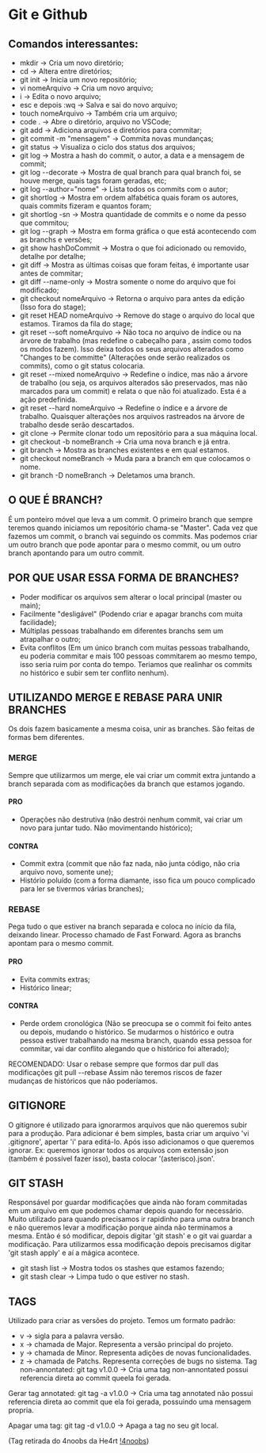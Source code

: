 # Git e Github

## Comandos interessantes:
- mkdir -> Cria um novo diretório;
- cd -> Altera entre diretórios;
- git init -> Inicia um novo repositório;
- vi nomeArquivo -> Cria um novo arquivo;
- i -> Edita o novo arquivo;
- esc e depois :wq -> Salva e sai do novo arquivo;
- touch nomeArquivo -> Também cria um arquivo;
- code . -> Abre o diretório, arquivo no VSCode;
- git add -> Adiciona arquivos e diretórios para commitar;
- git commit -m "mensagem" -> Commita novas mundanças;
- git status -> Visualiza o ciclo dos status dos arquivos;
- git log -> Mostra a hash do commit, o autor, a data e a mensagem de commit;
- git log --decorate -> Mostra de qual branch para qual branch foi, se houve merge, quais tags foram geradas, etc;
- git log --author="nome" -> Lista todos os commits com o autor;
- git shortlog -> Mostra em ordem alfabética quais foram os autores, quais commits fizeram e quantos foram;
- git shortlog -sn -> Mostra quantidade de commits e o nome da pesso que commitou;
- git log --graph -> Mostra em forma gráfica o que está acontecendo com as branchs e versões;
- git show hashDoCommit -> Mostra o que foi adicionado ou removido, detalhe por detalhe;
- git diff -> Mostra as últimas coisas que foram feitas, é importante usar antes de commitar;
- git diff --name-only -> Mostra somente o nome do arquivo que foi modificado;
- git checkout nomeArquivo -> Retorna o arquivo para antes da edição (Isso fora do stage);
- git reset HEAD nomeArquivo -> Remove do stage o arquivo do local que estamos. Tiramos da fila do stage;
- git reset --soft nomeArquivo -> Não toca no arquivo de índice ou na árvore de trabalho (mas redefine o cabeçalho para <commit>, assim como todos os modos fazem). Isso deixa todos os seus arquivos alterados como "Changes to be committe" (Alterações onde serão realizados os commits), como o git status colocaria.
- git reset --mixed nomeArquivo -> Redefine o índice, mas não a árvore de trabalho (ou seja, os arquivos alterados são preservados, mas não marcados para um commit) e relata o que não foi atualizado. Esta é a ação predefinida.
- git reset --hard nomeArquivo -> Redefine o índice e a árvore de trabalho. Quaisquer alterações nos arquivos rastreados na árvore de trabalho desde <commit> serão descartados.
- git clone -> Permite clonar todo um repositório para a sua máquina local.
- git checkout -b nomeBranch -> Cria uma nova branch e já entra.
- git branch -> Mostra as branches existentes e em qual estamos.
- git checkout nomeBranch -> Muda para a branch em que colocamos o nome.
- git branch -D nomeBranch -> Deletamos uma branch.

## O QUE É BRANCH?
É um ponteiro móvel que leva a um commit.
O primeiro branch que sempre teremos quando iniciamos um repositório chama-se "Master".
Cada vez que fazemos um commit, o branch vai seguindo os commits. Mas podemos criar um outro branch que pode apontar para o mesmo commit, ou um outro branch apontando para um outro commit.

## POR QUE USAR ESSA FORMA DE BRANCHES?
- Poder modificar os arquivos sem alterar o local principal (master ou main);
- Facilmente "desligável" (Podendo criar e apagar branchs com muita facilidade);
- Múltiplas pessoas trabalhando em diferentes branchs sem um atrapalhar o outro;
- Evita conflitos (Em um único branch com muitas pessoas trabalhando, eu poderia commitar e mais 100 pessoas commitarem ao mesmo tempo, isso seria ruim por conta do tempo. Teriamos que realinhar os commits no histórico e subir sem ter conflito nenhum).

## UTILIZANDO MERGE E REBASE PARA UNIR BRANCHES
Os dois fazem basicamente a mesma coisa, unir as branches. São feitas de formas bem diferentes.

### MERGE
Sempre que utilizarmos um merge, ele vai criar um commit extra juntando a branch separada com as modificações da branch que estamos jogando.

#### PRO
- Operações não destrutiva (não destrói nenhum commit, vai criar um novo para juntar tudo. Não movimentando histórico);

#### CONTRA
- Commit extra (commit que não faz nada, não junta código, não cria arquivo novo, somente une);
- Histório poluído (com a forma diamante, isso fica um pouco complicado para ler se tivermos várias branches);


### REBASE
Pega tudo o que estiver na branch separada e coloca no início da fila, deixando linear. Processo chamado de Fast Forward. Agora as branchs apontam para o mesmo commit.

#### PRO
- Evita commits extras;
- Histórico linear;

#### CONTRA
- Perde ordem cronológica (Não se preocupa se o commit foi feito antes ou depois, mudando o histórico. Se mudarmos o histórico e outra pessoa estiver trabalhando na mesma branch, quando essa pessoa for commitar, vai dar conflito alegando que o histórico foi alterado);

RECOMENDADO: Usar o rebase sempre que formos dar pull das modificações git pull --rebase Assim não teremos riscos de fazer mudanças de históricos que não poderíamos.

## GITIGNORE
O gitignore é utilizado para ignorarmos arquivos que não queremos subir para a produção.
Para adicionar é bem simples, basta criar um arquivo 'vi .gitignore', apertar 'i' para editá-lo. Após isso adicionamos o que queremos ignorar. Ex: queremos ignorar todos os arquivos com extensão json (também é possível fazer isso), basta colocar '(asterisco).json'.

## GIT STASH
Responsável por guardar modificações que ainda não foram commitadas em um arquivo em que podemos chamar depois quando for necessário. Muito utilizado para quando precisamos ir rapidinho para uma outra branch e não queremos levar a modificação porque ainda não terminamos a mesma. Então é só modificar, depois digitar 'git stash' e o git vai guardar a modificação. Para utilizarmos essa modificação depois precisamos digitar 'git stash apply' e aí a mágica acontece.
- git stash list -> Mostra todos os stashes que estamos fazendo;
- git stash clear -> Limpa tudo o que estiver no stash.

## TAGS
Utilizado para criar as versões do projeto.
Temos um formato padrão:
 - v -> sigla para a palavra versão.
 - x -> chamada de Major. Representa a versão principal do projeto.
 - y -> chamada de Minor. Representa adições de novas funcionalidades.
 - z -> chamada de Patchs. Representa correções de bugs no sistema.
Tag non-annontated:
 git tag v1.0.0 -> Cria uma tag non-annontated possui referencia direta ao commit queela foi gerada.

Gerar tag annotated:
 git tag -a v1.0.0 -> Cria uma tag annotated não possui referencia direta ao commit que ela foi gerada, possuindo uma mensagem propria.

Apagar uma tag:
 git tag -d v1.0.0 -> Apaga a tag no seu git local.

(Tag retirada do 4noobs da He4rt [!4noobs](https://github.com/DanielHe4rt/git4noobs/))
